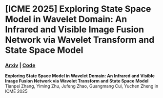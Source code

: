 # [ICME 2025] Exploring State Space Model in Wavelet Domain: An Infrared and Visible Image Fusion Network via Wavelet Transform and State Space Model
### [Arxiv](https://arxiv.org/abs/2503.18378) | [Code](https://github.com/Lmmh058/W-Mamba) 

**Exploring State Space Model in Wavelet Domain: An Infrared and Visible Image Fusion Network via Wavelet Transform and State Space Model**
Tianpei Zhang, Yiming Zhu, Jufeng Zhao, Guangmang Cui, Yuchen Zheng in ICME 2025
